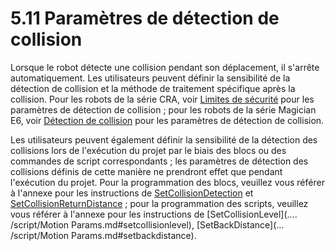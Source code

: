 # 5.11 Paramètres de détection de collision

Lorsque le robot détecte une collision pendant son déplacement, il s'arrête automatiquement. Les utilisateurs peuvent définir la sensibilité de la détection de collision et la méthode de traitement spécifique après la collision. Pour les robots de la série CRA, voir [Limites de sécurité](../setting/safelimit.md) pour les paramètres de détection de collision ; pour les robots de la série Magician E6, voir [Détection de collision](../setting/collision.md) pour les paramètres de détection de collision.

Les utilisateurs peuvent également définir la sensibilité de la détection des collisions lors de l'exécution du projet par le biais des blocs ou des commandes de script correspondants ; les paramètres de détection des collisions définis de cette manière ne prendront effet que pendant l'exécution du projet. Pour la programmation des blocs, veuillez vous référer à l'annexe pour les instructions de [SetCollisionDetection](../blockly/control.md#colli) et [SetCollisionReturnDistance](../blockly/control.md#backd) ; pour la programmation des scripts, veuillez vous référer à l'annexe pour les instructions de [SetCollisionLevel](.... /script/Motion Params.md#setcollisionlevel), [SetBackDistance](... /script/Motion Params.md#setbackdistance).